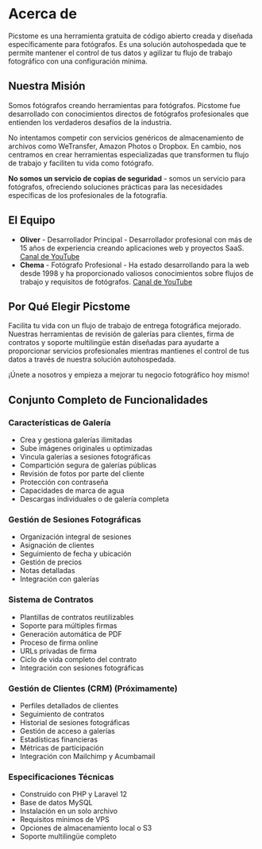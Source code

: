 # Acerca de

Picstome es una herramienta gratuita de código abierto creada y diseñada específicamente para fotógrafos. Es una solución autohospedada que te permite mantener el control de tus datos y agilizar tu flujo de trabajo fotográfico con una configuración mínima.

## Nuestra Misión

Somos fotógrafos creando herramientas para fotógrafos. Picstome fue desarrollado con conocimientos directos de fotógrafos profesionales que entienden los verdaderos desafíos de la industria.

No intentamos competir con servicios genéricos de almacenamiento de archivos como WeTransfer, Amazon Photos o Dropbox. En cambio, nos centramos en crear herramientas especializadas que transformen tu flujo de trabajo y faciliten tu vida como fotógrafo.

**No somos un servicio de copias de seguridad** - somos un servicio para fotógrafos, ofreciendo soluciones prácticas para las necesidades específicas de los profesionales de la fotografía.

## El Equipo

- **Oliver** - Desarrollador Principal - Desarrollador profesional con más de 15 años de experiencia creando aplicaciones web y proyectos SaaS. [Canal de YouTube](https://www.youtube.com/@oliverservin)
- **Chema** - Fotógrafo Profesional - Ha estado desarrollando para la web desde 1998 y ha proporcionado valiosos conocimientos sobre flujos de trabajo y requisitos de fotógrafos. [Canal de YouTube](https://www.youtube.com/@ChemaPhoto)

## Por Qué Elegir Picstome

Facilita tu vida con un flujo de trabajo de entrega fotográfica mejorado. Nuestras herramientas de revisión de galerías para clientes, firma de contratos y soporte multilingüe están diseñadas para ayudarte a proporcionar servicios profesionales mientras mantienes el control de tus datos a través de nuestra solución autohospedada.

¡Únete a nosotros y empieza a mejorar tu negocio fotográfico hoy mismo!

## Conjunto Completo de Funcionalidades

### Características de Galería
- Crea y gestiona galerías ilimitadas
- Sube imágenes originales u optimizadas
- Vincula galerías a sesiones fotográficas
- Compartición segura de galerías públicas
- Revisión de fotos por parte del cliente
- Protección con contraseña
- Capacidades de marca de agua
- Descargas individuales o de galería completa

### Gestión de Sesiones Fotográficas
- Organización integral de sesiones
- Asignación de clientes
- Seguimiento de fecha y ubicación
- Gestión de precios
- Notas detalladas
- Integración con galerías

### Sistema de Contratos
- Plantillas de contratos reutilizables
- Soporte para múltiples firmas
- Generación automática de PDF
- Proceso de firma online
- URLs privadas de firma
- Ciclo de vida completo del contrato
- Integración con sesiones fotográficas

### Gestión de Clientes (CRM) (Próximamente)
- Perfiles detallados de clientes
- Seguimiento de contratos
- Historial de sesiones fotográficas
- Gestión de acceso a galerías
- Estadísticas financieras
- Métricas de participación
- Integración con Mailchimp y Acumbamail

### Especificaciones Técnicas
- Construido con PHP y Laravel 12
- Base de datos MySQL
- Instalación en un solo archivo
- Requisitos mínimos de VPS
- Opciones de almacenamiento local o S3
- Soporte multilingüe completo
